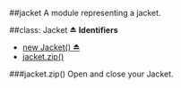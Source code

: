 <a name="module_jacket"></a>
##jacket
A module representing a jacket.

<a name="module_jacket"></a>
##class: Jacket ⏏
**Identifiers**

  * [new Jacket() ⏏](#module_jacket)
* [jacket.zip()](#module_jacket#zip)

<a name="module_jacket#zip"></a>
###jacket.zip()
Open and close your Jacket.

